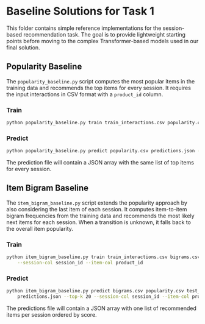 # Baseline Solutions for Task 1

This folder contains simple reference implementations for the session-based recommendation task.
The goal is to provide lightweight starting points before moving to the complex Transformer-based models used in our final solution.

## Popularity Baseline
The `popularity_baseline.py` script computes the most popular items in the training data and recommends the top items for every session.
It requires the input interactions in CSV format with a `product_id` column.

### Train
```bash
python popularity_baseline.py train train_interactions.csv popularity.csv
```

### Predict
```bash
python popularity_baseline.py predict popularity.csv predictions.json --top-k 20
```
The prediction file will contain a JSON array with the same list of top items for every session.

## Item Bigram Baseline
The `item_bigram_baseline.py` script extends the popularity approach by also
considering the last item of each session. It computes item-to-item bigram
frequencies from the training data and recommends the most likely next items for
each session. When a transition is unknown, it falls back to the overall item
popularity.

### Train
```bash
python item_bigram_baseline.py train train_interactions.csv bigrams.csv popularity.csv \
    --session-col session_id --item-col product_id
```

### Predict
```bash
python item_bigram_baseline.py predict bigrams.csv popularity.csv test_interactions.csv \
    predictions.json --top-k 20 --session-col session_id --item-col product_id
```
The predictions file will contain a JSON array with one list of recommended
items per session ordered by score.
